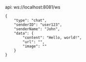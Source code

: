 api: ws://localhost:8081/ws
```
{
    "type": "chat",
    "senderID": "user123",
    "senderName": "John",
    "data": {
        "content": "Hello, world!",
        "url": "",
        "image": ""
    }
}
```